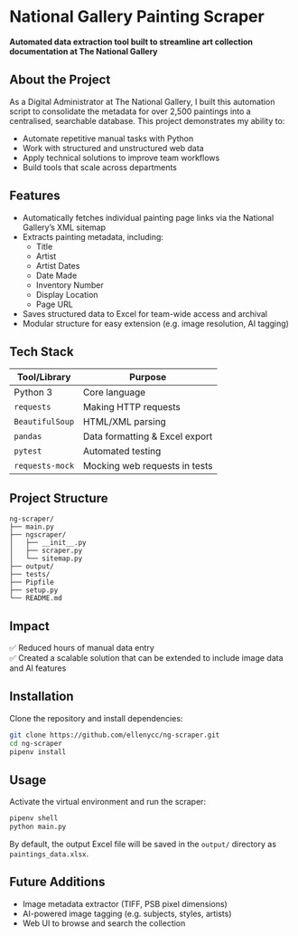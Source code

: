 # National Gallery Painting Scraper

**Automated data extraction tool built to streamline art collection documentation at The National Gallery**

## About the Project

As a Digital Administrator at The National Gallery, I built this automation script to consolidate the metadata for over 2,500 paintings into a centralised, searchable database. This project demonstrates my ability to:

- Automate repetitive manual tasks with Python
- Work with structured and unstructured web data
- Apply technical solutions to improve team workflows
- Build tools that scale across departments


## Features

- Automatically fetches individual painting page links via the National Gallery’s XML sitemap
- Extracts painting metadata, including:
  - Title
  - Artist
  - Artist Dates
  - Date Made
  - Inventory Number
  - Display Location
  - Page URL
- Saves structured data to Excel for team-wide access and archival
- Modular structure for easy extension (e.g. image resolution, AI tagging)


## Tech Stack

| Tool/Library   | Purpose                           |
|----------------|------------------------------------|
| Python 3       | Core language                     |
| `requests`     | Making HTTP requests              |
| `BeautifulSoup`| HTML/XML parsing                  |
| `pandas`       | Data formatting & Excel export    |
| `pytest`       | Automated testing                 |
| `requests-mock`| Mocking web requests in tests     |


## Project Structure

```
ng-scraper/
├── main.py                
├── ngscraper/
│   ├── __init__.py
│   ├── scraper.py        
│   └── sitemap.py         
├── output/                
├── tests/                 
├── Pipfile                
├── setup.py              
└── README.md
```


## Impact

✅ Reduced hours of manual data entry  
✅ Created a scalable solution that can be extended to include image data and AI features


## Installation

Clone the repository and install dependencies:

```bash
git clone https://github.com/ellenycc/ng-scraper.git
cd ng-scraper
pipenv install
```

## Usage

Activate the virtual environment and run the scraper:

```bash
pipenv shell
python main.py
```

By default, the output Excel file will be saved in the `output/` directory as `paintings_data.xlsx`.

## Future Additions
- Image metadata extractor (TIFF, PSB pixel dimensions)
- AI-powered image tagging (e.g. subjects, styles, artists)
- Web UI to browse and search the collection